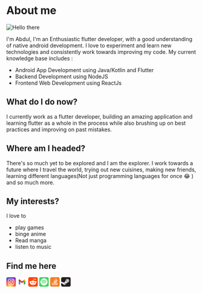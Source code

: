 # About me

![Hello there](imgs/helloThere.gif)

I'm Abdul, I'm an Enthusiastic flutter developer, with a good understanding of native android development. I love to experiment and learn new technologies and consistently work towards improving my code.
My current knowledge base includes :

- Android App Development using Java/Kotlin and Flutter
- Backend Development using NodeJS
- Frontend Web Development using ReactJs

## What do I do now?

I currently work as a flutter developer, building an amazing application and learning flutter as a whole in the process while also brushing up on best practices and improving on past mistakes.

## Where am I headed?

There's so much yet to be explored and I am the explorer. I work towards a future where I travel the world, trying out new cuisines, making new friends, learning different languages(Not just programming languages for once :joy: ) and so much more.

## My interests?

I love to

- play games
- binge anime
- Read manga
- listen to music

## Find me here

<p align="left">
    <a href="https://instagram.com/ajaseem129"><img src="imgs/instagram.svg" height='25' width='25'></a>
    <a href="mailto:jaseemabdul20@gmail.com?subject=Hello there!&body=Hi."><img src="imgs/gmail.svg" height='25' width='25'></a>
    <a href="https://www.reddit.com/user/ajaseem129/posts/"><img src="imgs/reddit.svg" height='25' width='25'></a>
    <a href="https://open.spotify.com/user/ajaseem?si=75544f9d5e9c4d38"><img src="imgs/spotify.svg" height='25' width='25'></a>
    <a href="https://stackoverflow.com/users/10702641/abdul-jaseem"><img src="imgs/stackOverflow.svg" height='25' width='25'></a>
     <a href="https://steamcommunity.com/profiles/76561198412296207"><img src="imgs/steam.svg" height='25' width='25'></a>
</p>

